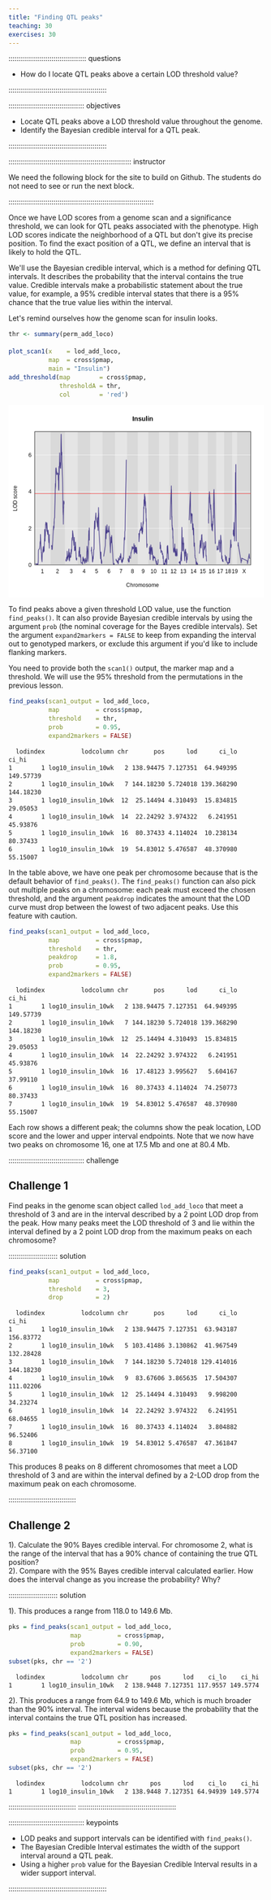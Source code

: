 ```yaml
---
title: "Finding QTL peaks"
teaching: 30
exercises: 30
---
```


:::::::::::::::::::::::::::::::::::::: questions 

- How do I locate QTL peaks above a certain LOD threshold value?

::::::::::::::::::::::::::::::::::::::::::::::::

::::::::::::::::::::::::::::::::::::: objectives

- Locate QTL peaks above a LOD threshold value throughout the genome.
- Identify the Bayesian credible interval for a QTL peak.

::::::::::::::::::::::::::::::::::::::::::::::::


:::::::::::::::::::::::::::::::::::::::::::::::::::::::::::: instructor

We need the following block for the site to build on Github. The students do
not need to see or run the next block.

:::::::::::::::::::::::::::::::::::::::::::::::::::::::::::::::::::::::



Once we have LOD scores from a genome scan and a significance threshold, we can 
look for QTL peaks associated with the phenotype. High LOD scores indicate the 
neighborhood of a QTL but don't give its precise position. To find the exact 
position of a QTL, we define an interval that is likely to hold the QTL.

We'll use the Bayesian credible interval, which is a method for defining QTL 
intervals. It describes the probability that the interval contains the true 
value. Credible intervals make a probabilistic statement about the true value, 
for example, a 95% credible interval states that there is a 95% chance that the 
true value lies within the interval.

Let's remind ourselves how the genome scan for insulin looks.


``` r
thr <- summary(perm_add_loco)

plot_scan1(x    = lod_add_loco,
           map  = cross$pmap,
           main = "Insulin")
add_threshold(map        = cross$pmap, 
              thresholdA = thr, 
              col        = 'red')
```

<img src="fig/find-lod-peaks-rendered-plot_scan1-1.png" style="display: block; margin: auto;" />

To find peaks above a given threshold LOD value, use the function 
`find_peaks()`. It can also provide Bayesian credible intervals by using the 
argument `prob` (the nominal coverage for the Bayes credible intervals). Set the 
argument `expand2markers = FALSE` to keep from expanding the interval out to 
genotyped markers, or exclude this argument if you'd like to include flanking 
markers.

You need to provide both the `scan1()` output, the marker map and a 
threshold. We will use the 95% threshold from the permutations in the previous 
lesson.


``` r
find_peaks(scan1_output = lod_add_loco, 
           map          = cross$pmap, 
           threshold    = thr, 
           prob         = 0.95, 
           expand2markers = FALSE)
```

``` output
  lodindex          lodcolumn chr       pos      lod      ci_lo     ci_hi
1        1 log10_insulin_10wk   2 138.94475 7.127351  64.949395 149.57739
2        1 log10_insulin_10wk   7 144.18230 5.724018 139.368290 144.18230
3        1 log10_insulin_10wk  12  25.14494 4.310493  15.834815  29.05053
4        1 log10_insulin_10wk  14  22.24292 3.974322   6.241951  45.93876
5        1 log10_insulin_10wk  16  80.37433 4.114024  10.238134  80.37433
6        1 log10_insulin_10wk  19  54.83012 5.476587  48.370980  55.15007
```

In the table above, we have one peak per chromosome because that is the default
behavior of `find_peaks()`. The `find_peaks()` function can also pick out 
multiple peaks on a chromosome: each peak must exceed the chosen threshold, and 
the argument `peakdrop` indicates the amount that the LOD curve must drop 
between the lowest of two adjacent peaks.  Use this feature with caution.


``` r
find_peaks(scan1_output = lod_add_loco, 
           map          = cross$pmap, 
           threshold    = thr, 
           peakdrop     = 1.8, 
           prob         = 0.95, 
           expand2markers = FALSE)
```

``` output
  lodindex          lodcolumn chr       pos      lod      ci_lo     ci_hi
1        1 log10_insulin_10wk   2 138.94475 7.127351  64.949395 149.57739
2        1 log10_insulin_10wk   7 144.18230 5.724018 139.368290 144.18230
3        1 log10_insulin_10wk  12  25.14494 4.310493  15.834815  29.05053
4        1 log10_insulin_10wk  14  22.24292 3.974322   6.241951  45.93876
5        1 log10_insulin_10wk  16  17.48123 3.995627   5.604167  37.99110
6        1 log10_insulin_10wk  16  80.37433 4.114024  74.250773  80.37433
7        1 log10_insulin_10wk  19  54.83012 5.476587  48.370980  55.15007
```

Each row shows a different peak; the columns show the peak location, LOD score 
and the lower and upper interval endpoints. Note that we now have two peaks
on chromosome 16, one at 17.5 Mb and one at 80.4 Mb.

::::::::::::::::::::::::::::::::::::: challenge 

## Challenge 1

Find peaks in the genome scan object called `lod_add_loco` that meet a threshold
of 3 and are in the interval described by a 2 point LOD drop from the peak. How
many peaks meet the LOD threshold of 3 and lie within the interval defined by a 
2 point LOD drop from the maximum peaks on each chromosome?

:::::::::::::::::::::::: solution 


``` r
find_peaks(scan1_output = lod_add_loco, 
           map          = cross$pmap, 
           threshold    = 3, 
           drop         = 2)
```

``` output
  lodindex          lodcolumn chr       pos      lod      ci_lo     ci_hi
1        1 log10_insulin_10wk   2 138.94475 7.127351  63.943187 156.83772
2        1 log10_insulin_10wk   5 103.41486 3.130862  41.967549 132.28428
3        1 log10_insulin_10wk   7 144.18230 5.724018 129.414016 144.18230
4        1 log10_insulin_10wk   9  83.67606 3.865635  17.504307 111.02206
5        1 log10_insulin_10wk  12  25.14494 4.310493   9.998200  34.23274
6        1 log10_insulin_10wk  14  22.24292 3.974322   6.241951  68.04655
7        1 log10_insulin_10wk  16  80.37433 4.114024   3.804882  96.52406
8        1 log10_insulin_10wk  19  54.83012 5.476587  47.361847  56.37100
```

This produces 8 peaks on 8 different chromosomes that meet a LOD threshold of 3 
and are within the interval defined by a 2-LOD drop from the maximum peak on 
each chromosome.

:::::::::::::::::::::::::::::::::

## Challenge 2

1). Calculate the 90% Bayes credible interval.
For chromosome 2, what is the range of the interval that has a 90% 
chance of containing the true QTL position?  
2). Compare with the 95% Bayes credible interval calculated earlier. How does 
the interval change as you increase the probability? Why?

:::::::::::::::::::::::: solution 

1). This produces a range from 118.0 to 149.6 Mb. 


``` r
pks = find_peaks(scan1_output = lod_add_loco, 
                 map          = cross$pmap,
                 prob         = 0.90, 
                 expand2markers = FALSE)
subset(pks, chr == '2')
```

``` output
  lodindex          lodcolumn chr      pos      lod    ci_lo    ci_hi
1        1 log10_insulin_10wk   2 138.9448 7.127351 117.9557 149.5774
```

2). This produces a range from 64.9 to 149.6 Mb, which is much broader than 
the 90% interval. The interval widens because the probability that the interval
contains the true QTL position has increased. 


``` r
pks = find_peaks(scan1_output = lod_add_loco, 
                 map          = cross$pmap,
                 prob         = 0.95, 
                 expand2markers = FALSE)
subset(pks, chr == '2')
```

``` output
  lodindex          lodcolumn chr      pos      lod    ci_lo    ci_hi
1        1 log10_insulin_10wk   2 138.9448 7.127351 64.94939 149.5774
```

:::::::::::::::::::::::::::::::::
::::::::::::::::::::::::::::::::::::::::::::::::

::::::::::::::::::::::::::::::::::::: keypoints 

- LOD peaks and support intervals can be identified with `find_peaks()`.
- The Bayesian Credible Interval estimates the width of the support interval
around a QTL peak.
- Using a higher `prob` value for the Bayesian Credible Interval results in a
wider support interval.

::::::::::::::::::::::::::::::::::::::::::::::::

